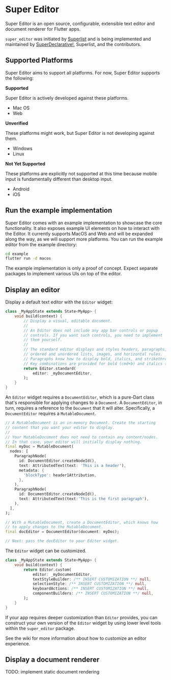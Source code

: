 # Super Editor

Super Editor is an open source, configurable, extensible text editor and document renderer for Flutter apps.

`super_editor` was initiated by [Superlist](https://superlist.com) and is being implemented and maintained by [SuperDeclarative!](https://superdeclarative.com), Superlist, and the contributors.

## Supported Platforms

Super Editor aims to support all platforms. For now, Super Editor supports the following:

**Supported**

Super Editor is actively developed against these platforms.

 * Mac OS
 * Web

**Unverified**

These platforms might work, but Super Editor is not developing against them.

 * Windows
 * Linux

**Not Yet Supported**

These platforms are explicitly not supported at this time because mobile input is fundamentally different than desktop input. 

 * Android
 * iOS

## Run the example implementation

Super Editor comes with an example implementation to showcase the core functionality. It also exposes example UI elements on how to interact with the Editor.
It currently supports MacOS and Web and will be expanded along the way, as we will support more platforms. You can run the example editor from the example directory:

```bash
cd example
flutter run -d macos
```

The example implementation is only a proof of concept. Expect separate packages to implement various UIs on top of the editor.


## Display an editor

Display a default text editor with the `Editor` widget:

```dart
class _MyAppState extends State<MyApp> {
    void build(context) {
        // Display a visual, editable document.
        //
        // An Editor does not include any app bar controls or popup
        // controls. If you want such controls, you need to implement
        // them yourself.
        //
        // The standard editor displays and styles headers, paragraphs,
        // ordered and unordered lists, images, and horizontal rules. 
        // Paragraphs know how to display bold, italics, and strikethrough.
        // Key combinations are provided for bold (cmd+b) and italics (cmd+i).
        return Editor.standard(
            editor: _myDocumentEditor,
        );
    }
}
```

An `Editor` widget requires a `DocumentEditor`, which is a pure-Dart class that's responsible for applying changes to a `Document`. A `DocumentEditor`, in turn, requires a reference to the `Document` that it will alter. Specifically, a `DocumentEditor` requires a `MutableDocument`.

```dart
// A MutableDocument is an in-memory Document. Create the starting
// content that you want your editor to display.
//
// Your MutableDocument does not need to contain any content/nodes.
// In that case, your editor will initially display nothing.
final myDoc = MutableDocument(
  nodes: [
    ParagraphNode(
      id: DocumentEditor.createNodeId(),
      text: AttributedText(text: 'This is a header'),
      metadata: {
        'blockType': header1Attribution,
      },
    ),
    ParagraphNode(
      id: DocumentEditor.createNodeId(),
      text: AttributedText(text:'This is the first paragraph'),
    ),
  ],
);

// With a MutableDocument, create a DocumentEditor, which knows how
// to apply changes to the MutableDocument.
final docEditor = DocumentEditor(document: myDoc);

// Next: pass the docEditor to your Editor widget.
```

The `Editor` widget can be customized.

```dart
class _MyAppState extends State<MyApp> {
    void build(context) {
        return Editor.custom(
            editor: _myDocumentEditor,
            textStyleBuilder: /** INSERT CUSTOMIZATION **/ null,
            selectionStyle: /** INSERT CUSTOMIZATION **/ null,
            keyboardActions: /** INSERT CUSTOMIZATION **/ null,
            componentBuilders: /** INSERT CUSTOMIZATION **/ null,
        );
    }
}
```

If your app requires deeper customization than `Editor` provides, you can construct your own version of the `Editor` widget by using lower level tools within the `super_editor` package.

See the wiki for more information about how to customize an editor experience.

## Display a document renderer

TODO: implement static document rendering